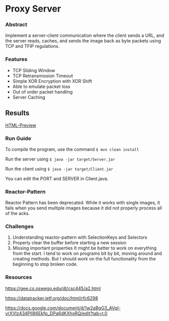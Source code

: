 # Proxy Server
### Abstract
Implement a server-client communication where the client sends a URL, and the server reads, caches, and sends the image back as byte packets using TCP and TFIP regulations.   

### Features
- TCP Sliding Window
- TCP Retransmission Timeout
- Simple XOR Encryption with XOR Shift
- Able to emulate packet loss 
- Out of order packet handling
- Server Caching

## Results
[HTML-Preview](https://htmlpreview.github.io/?https://github.com/s-Aura-v/ProxyServer/blob/main/src/main/resources/data/index.html)

### Run Guide
To compile the program, use the command
`$ mvn clean install`

Run the server using
`$ java -jar target/Server.jar`

Run the client using 
`$ java -jar target/Client.jar`

You can edit the PORT and SERVER in Client.java. 

### Reactor-Pattern
Reactor Pattern has been deprecated. While it works with single images, it fails when you send multiple images because it did not properly process all of the acks. 

### Challenges
1. Understanding reactor-pattern with SelectionKeys and Selectors
2. Properly clear the buffer before starting a new session
3. Missing important properties
	It might be better to work on everything from the start. I tend to work on programs bit by bit, moving around and creating methods. But I should work on the full functionality from the beginning to stop broken code.

### Resources
https://gee.cs.oswego.edu/dl/csc445/a2.html

https://datatracker.ietf.org/doc/html/rfc6298 

https://docs.google.com/document/d/1w2aBgG3_AVqI-vrXVIz434PII86Ekfp_DPa6dKXhxRQ/edit?tab=t.0
